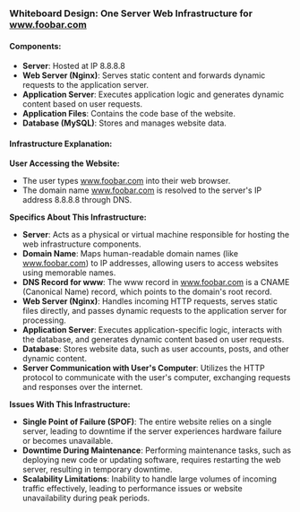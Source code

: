 ### Whiteboard Design: One Server Web Infrastructure for www.foobar.com

#### Components:
- **Server**: Hosted at IP 8.8.8.8
- **Web Server (Nginx)**: Serves static content and forwards dynamic requests to the application server.
- **Application Server**: Executes application logic and generates dynamic content based on user requests.
- **Application Files**: Contains the code base of the website.
- **Database (MySQL)**: Stores and manages website data.

#### Infrastructure Explanation:

**User Accessing the Website:**
- The user types www.foobar.com into their web browser.
- The domain name www.foobar.com is resolved to the server's IP address 8.8.8.8 through DNS.

**Specifics About This Infrastructure:**
- **Server**: Acts as a physical or virtual machine responsible for hosting the web infrastructure components.
- **Domain Name**: Maps human-readable domain names (like www.foobar.com) to IP addresses, allowing users to access websites using memorable names.
- **DNS Record for www**: The www record in www.foobar.com is a CNAME (Canonical Name) record, which points to the domain's root record.
- **Web Server (Nginx)**: Handles incoming HTTP requests, serves static files directly, and passes dynamic requests to the application server for processing.
- **Application Server**: Executes application-specific logic, interacts with the database, and generates dynamic content based on user requests.
- **Database**: Stores website data, such as user accounts, posts, and other dynamic content.
- **Server Communication with User's Computer**: Utilizes the HTTP protocol to communicate with the user's computer, exchanging requests and responses over the internet.

**Issues With This Infrastructure:**
- **Single Point of Failure (SPOF)**: The entire website relies on a single server, leading to downtime if the server experiences hardware failure or becomes unavailable.
- **Downtime During Maintenance**: Performing maintenance tasks, such as deploying new code or updating software, requires restarting the web server, resulting in temporary downtime.
- **Scalability Limitations**: Inability to handle large volumes of incoming traffic effectively, leading to performance issues or website unavailability during peak periods.

